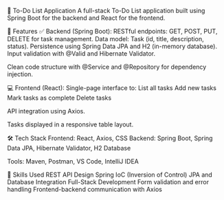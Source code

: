 📝 To-Do List Application
A full-stack To-Do List application built using Spring Boot for the backend and React for the frontend.

🚀 Features
✅ Backend (Spring Boot):
RESTful endpoints: GET, POST, PUT, DELETE for task management.
Data model: Task (id, title, description, status).
Persistence using Spring Data JPA and H2 (in-memory database).
Input validation with @Valid and Hibernate Validator.

Clean code structure with @Service and @Repository for dependency injection.

💻 Frontend (React):
Single-page interface to:
List all tasks
Add new tasks
Mark tasks as complete
Delete tasks

API integration using Axios.

Tasks displayed in a responsive table layout.

🛠️ Tech Stack
Frontend: React, Axios, CSS
Backend: Spring Boot, Spring Data JPA, Hibernate Validator, H2 Database

Tools: Maven, Postman, VS Code, IntelliJ IDEA

🎯 Skills Used
REST API Design
Spring IoC (Inversion of Control)
JPA and Database Integration
Full-Stack Development
Form validation and error handling
Frontend-backend communication with Axios
